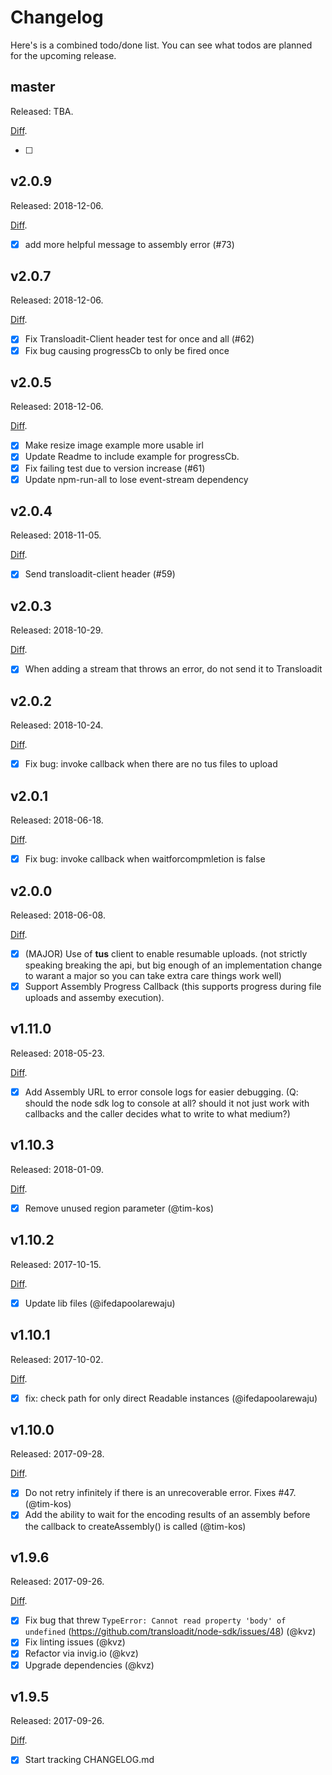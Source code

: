 # Changelog

Here's is a combined todo/done list. You can see what todos are planned for the upcoming release.

## master

Released: TBA.

[Diff](https://github.com/transloadit/node-sdk/compare/v2.0.9...master).

- [ ]

## v2.0.9

Released: 2018-12-06.

[Diff](https://github.com/transloadit/node-sdk/compare/v2.0.5...v2.0.9).

- [x] add more helpful message to assembly error (#73) 

## v2.0.7

Released: 2018-12-06.

[Diff](https://github.com/transloadit/node-sdk/compare/v2.0.5...v2.0.7).

- [x] Fix Transloadit-Client header test for once and all (#62) 
- [x] Fix bug causing progressCb to only be fired once

## v2.0.5

Released: 2018-12-06.

[Diff](https://github.com/transloadit/node-sdk/compare/v2.0.4...v2.0.5).

- [x] Make resize image example more usable irl 
- [x] Update Readme to include example for progressCb.
- [x] Fix failing test due to version increase (#61) 
- [x] Update npm-run-all to lose event-stream dependency

## v2.0.4

Released: 2018-11-05.

[Diff](https://github.com/transloadit/node-sdk/compare/v2.0.3...v2.0.4).

- [x] Send transloadit-client header (#59) 

## v2.0.3

Released: 2018-10-29.

[Diff](https://github.com/transloadit/node-sdk/compare/v2.0.2...v2.0.3).

- [x] When adding a stream that throws an error, do not send it to Transloadit

## v2.0.2

Released: 2018-10-24.

[Diff](https://github.com/transloadit/node-sdk/compare/v2.0.1...v2.0.2).

- [x] Fix bug: invoke callback when there are no tus files to upload

## v2.0.1

Released: 2018-06-18.

[Diff](https://github.com/transloadit/node-sdk/compare/v2.0.0...v2.0.1).

- [x] Fix bug: invoke callback when waitforcompmletion is false 

## v2.0.0

Released: 2018-06-08.

[Diff](https://github.com/transloadit/node-sdk/compare/v1.11.0...v2.0.0).

- [x] (MAJOR) Use of **tus** client to enable resumable uploads. (not strictly speaking breaking the api, but big enough of an implementation change to warant a major so you can take extra care things work well)
- [x] Support Assembly Progress Callback (this supports progress during file uploads and assemby execution).

## v1.11.0

Released: 2018-05-23.

[Diff](https://github.com/transloadit/node-sdk/compare/v1.10.2...v1.11.0).

- [x] Add Assembly URL to error console logs for easier debugging. (Q: should the node sdk log to console at all? should it not just work with callbacks and the caller decides what to write to what medium?)


## v1.10.3

Released: 2018-01-09.

[Diff](https://github.com/transloadit/node-sdk/compare/v1.10.1...v1.10.3).

- [x] Remove unused region parameter (@tim-kos)

## v1.10.2

Released: 2017-10-15.

[Diff](https://github.com/transloadit/node-sdk/compare/v1.10.0...v1.10.2).

- [x] Update lib files (@ifedapoolarewaju)

## v1.10.1

Released: 2017-10-02.

[Diff](https://github.com/transloadit/node-sdk/compare/v1.10.0...v1.10.1).

- [x] fix: check path for only direct Readable instances (@ifedapoolarewaju)

## v1.10.0

Released: 2017-09-28.

[Diff](https://github.com/transloadit/node-sdk/compare/v1.9.6...v1.10.0).

- [x] Do not retry infinitely if there is an unrecoverable error. Fixes #47. (@tim-kos)
- [x] Add the ability to wait for the encoding results of an assembly before the callback to createAssembly() is called (@tim-kos)

## v1.9.6

Released: 2017-09-26. 

[Diff](https://github.com/transloadit/node-sdk/compare/v1.9.5...v1.9.6).

- [x] Fix bug that threw `TypeError: Cannot read property 'body' of undefined` (https://github.com/transloadit/node-sdk/issues/48) (@kvz)
- [x] Fix linting issues (@kvz)
- [x] Refactor via invig.io (@kvz)
- [x] Upgrade dependencies (@kvz)

## v1.9.5

Released: 2017-09-26. 

[Diff](https://github.com/transloadit/node-sdk/compare/v0.0.22...1.9.5).

- [x] Start tracking CHANGELOG.md
